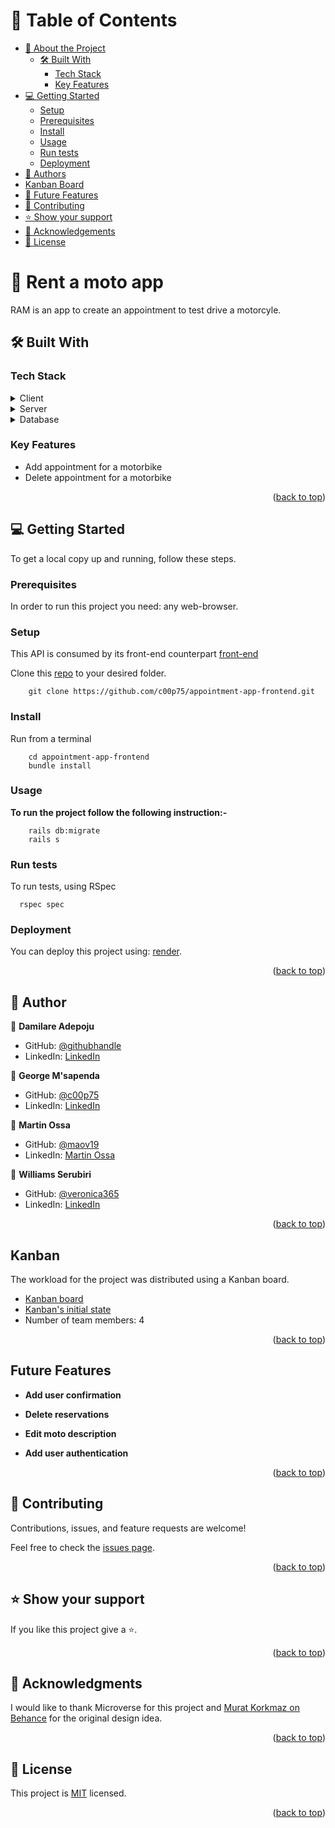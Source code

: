 # 📗 Table of Contents

- [📖 About the Project](#about-project)
  - [🛠 Built With](#built-with)
    - [Tech Stack](#tech-stack)
    - [Key Features](#key-features)
- [💻 Getting Started](#getting-started)
  - [Setup](#setup)
  - [Prerequisites](#prerequisites)
  - [Install](#install)
  - [Usage](#usage)
  - [Run tests](#run-tests)
  - [Deployment](#triangular_flag_on_post-deployment)
- [👥 Authors](#authors)
- [Kanban Board](#kanban)
- [🔭 Future Features](#future-features)
- [🤝 Contributing](#contributing)
- [⭐️ Show your support](#support)
- [🙏 Acknowledgements](#acknowledgements)
- [📝 License](#license)

# 📖 Rent a moto app <a name="about-project"></a>

RAM is an app to create an appointment to test drive a motorcyle.

## 🛠 Built With <a name="built-with"></a>

### Tech Stack <a name="tech-stack"></a>

<details>
  <summary>Client</summary>
  <ul>
    <li>HTML(erb), CSS</li>
  </ul>
</details>

<details>
  <summary>Server</summary>
  <ul>
    <li>Ruby-on-Rails</li>
  </ul>
</details>

<details>
<summary>Database</summary>
  <ul>
    <li>Postgress</li>
  </ul>
</details>

### Key Features <a name="key-features"></a>

- Add appointment for a motorbike
- Delete appointment for a motorbike


<p align="right">(<a href="#readme-top">back to top</a>)</p>


## 💻 Getting Started <a name="getting-started"></a>

To get a local copy up and running, follow these steps.


### Prerequisites

In order to run this project you need: any web-browser.

### Setup

This API is consumed by its front-end counterpart [front-end](https://github.com/c00p75/appointment-app-frontend)


Clone this [repo](https://github.com/c00p75/appointment-app-frontend.git) to your desired folder.

```
    git clone https://github.com/c00p75/appointment-app-frontend.git
```

### Install

Run from a terminal

```
    cd appointment-app-frontend
    bundle install
```

### Usage

**To run the project follow the following instruction:-**

```
    rails db:migrate
    rails s
```

### Run tests

To run tests, using RSpec

```
  rspec spec
```

### Deployment

You can deploy this project using: [render](https://render.com/).

<p align="right">(<a href="#readme-top">back to top</a>)</p>

## 👤 Author <a name="authors"></a>

👤 **Damilare Adepoju**

- GitHub: [@githubhandle](https://github.com/adamilare)
- LinkedIn: [LinkedIn](https://linkedin.com/in/damilareadepoju)

👤 **George M'sapenda**

- GitHub: [@c00p75](https://github.com/c00p75)
- LinkedIn: [LinkedIn](https://www.linkedin.com/in/georgemsapenda/)


👤 **Martin Ossa**

- GitHub: [@maov19](https://github.com/maov19)
- LinkedIn: [Martin Ossa](https://linkedin.com/in/martin-ossa)

👤 **Williams Serubiri**

- GitHub: [@veronica365](https://github.com/veronica365)
- LinkedIn: [LinkedIn](https://www.linkedin.com/in/william-sserubiri-veronica/)


<p align="right">(<a href="#table-of-contents">back to top</a>)</p>

## Kanban
The workload for the project was distributed using a Kanban board.
- [Kanban board](https://github.com/users/c00p75/projects/3)
- [Kanban's initial state](https://github.com/c00p75/appointment-app-backend/issues/11)
- Number of team members: 4

<p align="right">(<a href="#table-of-contents">back to top</a>)</p>

## Future Features <a name="future-features"></a>

- **Add user confirmation**
- **Delete reservations**
- **Edit moto description**

- **Add user authentication**

<p align="right">(<a href="#readme-top">back to top</a>)</p>


## 🤝 Contributing <a name="contributing"></a>

Contributions, issues, and feature requests are welcome!

Feel free to check the [issues page](../../issues).

<p align="right">(<a href="#readme-top">back to top</a>)</p>

## ⭐️ Show your support <a name="support"></a>

If you like this project give a ⭐️.

<p align="right">(<a href="#readme-top">back to top</a>)</p>

## 🙏 Acknowledgments <a name="acknowledgements"></a>

I would like to thank Microverse for this project and [Murat Korkmaz on Behance](https://www.behance.net/muratk) for the original design idea.

<p align="right">(<a href="#readme-top">back to top</a>)</p>

## 📝 License <a name="license"></a>

This project is [MIT](./LICENSE) licensed.

<p align="right">(<a href="#readme-top">back to top</a>)</p>